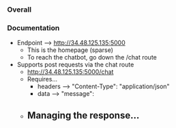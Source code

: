 ### Overall

### Documentation
- Endpoint --> http://34.48.125.135:5000
  - This is the homepage (sparse)
  - To reach the chatbot, go down the /chat route
- Supports post requests via the chat route
  - http://34.48.125.135:5000/chat
  - Requires...
    - headers --> "Content-Type": "application/json"
    - data --> "message": <your question>
  - Managing the response...
    - 

